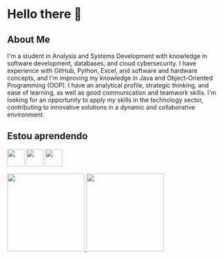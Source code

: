 # Hello there 👋


## About Me

I'm a student in Analysis and Systems Development with knowledge in software development, databases, and cloud cybersecurity. I have experience with GitHub, Python, Excel, and software and hardware concepts, and I'm improving my knowledge in Java and Object-Oriented Programming (OOP). I have an analytical profile, strategic thinking, and ease of learning, as well as good communication and teamwork skills. I'm looking for an opportunity to apply my skills in the technology sector, contributing to innovative solutions in a dynamic and collaborative environment.

## Estou aprendendo

<img loading="lazy" src="https://cdn.jsdelivr.net/gh/devicons/devicon/icons/java/java-original.svg" width="40" height="40"/> <img src="https://cdn.jsdelivr.net/gh/devicons/devicon@latest/icons/azure/azure-original.svg" width="40" height="40"/> <img src="https://cdn.jsdelivr.net/gh/devicons/devicon@latest/icons/googlecloud/googlecloud-original.svg" width="40" height="40"/>


<div>
<a href="https://github.com/BiahRosa">
<img loading="lazy" height="180em" src="https://github-readme-stats.vercel.app/api/top-langs/?username=BiahRosa&layout=compact&langs_count=7&theme=dracula"/>
<img loading="lazy" height="180em" src="https://github-readme-stats.vercel.app/api?username=BiahRosa&show_icons=true&theme=dracula&include_all_commits=true&count_private=true"/>
</div>

